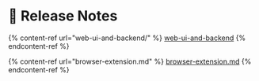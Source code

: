 # 🔖 Release Notes

{% content-ref url="web-ui-and-backend/" %}
[web-ui-and-backend](web-ui-and-backend/)
{% endcontent-ref %}

{% content-ref url="browser-extension.md" %}
[browser-extension.md](browser-extension.md)
{% endcontent-ref %}
